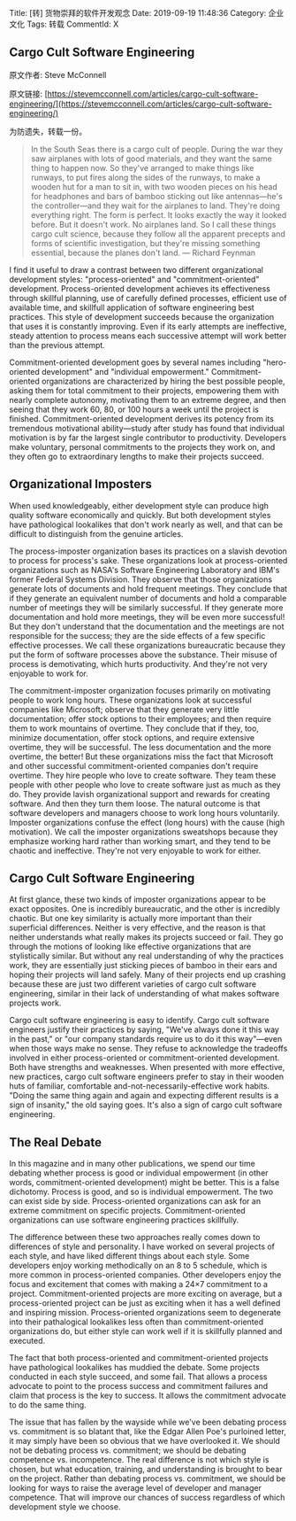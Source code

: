 Title: [转] 货物崇拜的软件开发观念
Date: 2019-09-19 11:48:36
Category: 企业文化 
Tags: 转载
CommentId: X


## **Cargo Cult Software Engineering** 

原文作者: Steve McConnell

原文链接: [https://stevemcconnell.com/articles/cargo-cult-software-engineering/](https://stevemcconnell.com/articles/cargo-cult-software-engineering/)

为防遗失，转载一份。

<!-- PELICAN_END_SUMMARY -->

> In the South Seas there is a cargo cult of people. During the war they saw airplanes with lots of good materials, and they want the same thing to happen now. So they've arranged to make things like runways, to put fires along the sides of the runways, to make a wooden hut for a man to sit in, with two wooden pieces on his head for headphones and bars of bamboo sticking out like antennas—he's the controller—and they wait for the airplanes to land. They're doing everything right. The form is perfect. It looks exactly the way it looked before. But it doesn't work. No airplanes land. So I call these things cargo cult science, because they follow all the apparent precepts and forms of scientific investigation, but they're missing something essential, because the planes don't land.
>    — Richard Feynman

I find it useful to draw a contrast between two different organizational development styles: "process-oriented" and "commitment-oriented" development. Process-oriented development achieves its effectiveness through skillful planning, use of carefully defined processes, efficient use of available time, and skillfull application of software engineering best practices. This style of development succeeds because the organization that uses it is constantly improving. Even if its early attempts are ineffective, steady attention to process means each successive attempt will work better than the previous attempt.

Commitment-oriented development goes by several names including "hero-oriented development" and "individual empowerment." Commitment-oriented organizations are characterized by hiring the best possible people, asking them for total commitment to their projects, empowering them with nearly complete autonomy, motivating them to an extreme degree, and then seeing that they work 60, 80, or 100 hours a week until the project is finished. Commitment-oriented development derives its potency from its tremendous motivational ability—study after study has found that individual motivation is by far the largest single contributor to productivity. Developers make voluntary, personal commitments to the projects they work on, and they often go to extraordinary lengths to make their projects succeed.

## Organizational Imposters

When used knowledgeably, either development style can produce high quality software economically and quickly. But both development styles have pathological lookalikes that don't work nearly as well, and that can be difficult to distinguish from the genuine articles.

The process-imposter organization bases its practices on a slavish devotion to process for process's sake. These organizations look at process-oriented organizations such as NASA's Software Engineering Laboratory and IBM's former Federal Systems Division. They observe that those organizations generate lots of documents and hold frequent meetings. They conclude that if they generate an equivalent number of documents and hold a comparable number of meetings they will be similarly successful. If they generate more documentation and hold more meetings, they will be even more successful! But they don't understand that the documentation and the meetings are not responsible for the success; they are the side effects of a few specific effective processes. We call these organizations bureaucratic because they put the form of software processes above the substance. Their misuse of process is demotivating, which hurts productivity. And they're not very enjoyable to work for.

The commitment-imposter organization focuses primarily on motivating people to work long hours. These organizations look at successful companies like Microsoft; observe that they generate very little documentation; offer stock options to their employees; and then require them to work mountains of overtime. They conclude that if they, too, minimize documentation, offer stock options, and require extensive overtime, they will be successful. The less documentation and the more overtime, the better! But these organizations miss the fact that Microsoft and other successful commitment-oriented companies don't require overtime. They hire people who love to create software. They team these people with other people who love to create software just as much as they do. They provide lavish organizational support and rewards for creating software. And then they turn them loose. The natural outcome is that software developers and managers choose to work long hours voluntarily. Imposter organizations confuse the effect (long hours) with the cause (high motivation). We call the imposter organizations sweatshops because they emphasize working hard rather than working smart, and they tend to be chaotic and ineffective. They're not very enjoyable to work for either.

## Cargo Cult Software Engineering

At first glance, these two kinds of imposter organizations appear to be exact opposites. One is incredibly bureaucratic, and the other is incredibly chaotic. But one key similarity is actually more important than their superficial differences. Neither is very effective, and the reason is that neither understands what really makes its projects succeed or fail. They go through the motions of looking like effective organizations that are stylistically similar. But without any real understanding of why the practices work, they are essentially just sticking pieces of bamboo in their ears and hoping their projects will land safely. Many of their projects end up crashing because these are just two different varieties of cargo cult software engineering, similar in their lack of understanding of what makes software projects work.

Cargo cult software engineering is easy to identify. Cargo cult software engineers justify their practices by saying, "We've always done it this way in the past," or "our company standards require us to do it this way"—even when those ways make no sense. They refuse to acknowledge the tradeoffs involved in either process-oriented or commitment-oriented development. Both have strengths and weaknesses. When presented with more effective, new practices, cargo cult software engineers prefer to stay in their wooden huts of familiar, comfortable and-not-necessarily-effective work habits. "Doing the same thing again and again and expecting different results is a sign of insanity," the old saying goes. It's also a sign of cargo cult software engineering.

## The Real Debate

In this magazine and in many other publications, we spend our time debating whether process is good or individual empowerment (in other words, commitment-oriented development) might be better. This is a false dichotomy. Process is good, and so is individual empowerment. The two can exist side by side. Process-oriented organizations can ask for an extreme commitment on specific projects. Commitment-oriented organizations can use software engineering practices skillfully.

The difference between these two approaches really comes down to differences of style and personality. I have worked on several projects of each style, and have liked different things about each style. Some developers enjoy working methodically on an 8 to 5 schedule, which is more common in process-oriented companies. Other developers enjoy the focus and excitement that comes with making a 24×7 commitment to a project. Commitment-oriented projects are more exciting on average, but a process-oriented project can be just as exciting when it has a well defined and inspiring mission. Process-oriented organizations seem to degenerate into their pathalogical lookalikes less often than commitment-oriented organizations do, but either style can work well if it is skillfully planned and executed.

The fact that both process-oriented and commitment-oriented projects have pathological lookalikes has muddied the debate. Some projects conducted in each style succeed, and some fail. That allows a process advocate to point to the process success and commitment failures and claim that process is the key to success. It allows the commitment advocate to do the same thing.

The issue that has fallen by the wayside while we've been debating process vs. commitment is so blatant that, like the Edgar Allen Poe's purloined letter, it may simply have been so obvious that we have overlooked it. We should not be debating process vs. commitment; we should be debating competence vs. incompetence. The real difference is not which style is chosen, but what education, training, and understanding is brought to bear on the project. Rather than debating process vs. commitment, we should be looking for ways to raise the average level of developer and manager competence. That will improve our chances of success regardless of which development style we choose.
